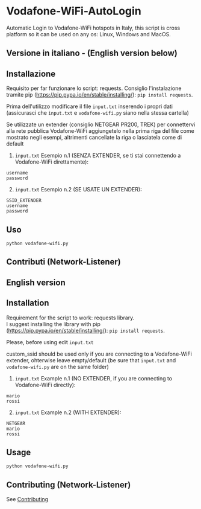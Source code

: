 # Vodafone-WiFi-AutoLogin
Automatic Login to Vodafone-WiFi hotspots in Italy, this script is cross platform so it can be used on any os: Linux, Windows and MacOS.

Versione in italiano - (English version below)
------------

Installazione
-----------
Requisito per far funzionare lo script: requests.
Consiglio l'instalazione tramite pip (https://pip.pypa.io/en/stable/installing/): `pip install requests`.

Prima dell'utilizzo modificare il file `input.txt` inserendo i propri dati (assicurasci che `input.txt` e `vodafone-wifi.py` siano nella stessa cartella)

 Se utilizzate un extender (consiglio NETGEAR PR200, TREK) per connettervi alla rete pubblica Vodafone-WiFi aggiungetelo nella prima riga del file come mostrato negli esempi, altrimenti cancellate la riga o lasciatela come di default

1. `input.txt` Esempio n.1 (SENZA EXTENDER, se ti stai connettendo a Vodafone-WiFi direttamente):
```
username
password
```
2. `input.txt` Esempio n.2 (SE USATE UN EXTENDER):
```
SSID_EXTENDER
username
password
```
Uso
-----
``` 
python vodafone-wifi.py
```

Contributi (Network-Listener)
------------

English version
------------

Installation
-----------
Requirement for the script to work: requests library.        
I suggest installing the library with pip (https://pip.pypa.io/en/stable/installing/): `pip install requests`.

Please, before using edit `input.txt`

 custom_ssid should be used only if you are connecting to a Vodafone-WiFi extender, ohterwise leave empty/default (be sure that `input.txt` and `vodafone-wifi.py` are on the same folder)

1. `input.txt` Example n.1 (NO EXTENDER, if you are connecting to Vodafone-WiFi directly):
```
mario
rossi
```
2. `input.txt` Example n.2 (WITH EXTENDER):
```
NETGEAR
mario
rossi
```
Usage
-----
``` 
python vodafone-wifi.py
```

Contributing (Network-Listener)
------------

See [Contributing](CONTRIBUTING.md)

